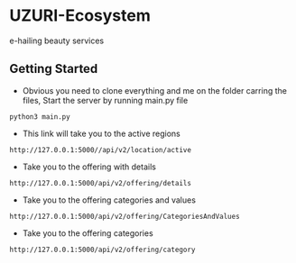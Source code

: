 # UZURI-Ecosystem
e-hailing beauty services

## Getting Started      

* Obvious you need to clone everything and me on the folder carring the files, Start the server by running main.py file

```
python3 main.py
```

* This link will take you to the active regions

```
http://127.0.0.1:5000//api/v2/location/active   
```

* Take you to the offering with details

```
http://127.0.0.1:5000/api/v2/offering/details 
```

* Take you to the offering categories and values

```
http://127.0.0.1:5000/api/v2/offering/CategoriesAndValues
```

* Take you to the offering categories

```
http://127.0.0.1:5000/api/v2/offering/category 
```
